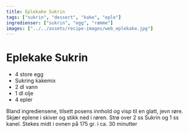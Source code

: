 ```yaml
---
title: Eplekake Sukrin
tags: ["sukrin", "dessert", "kake", "eple"]
ingredienser: ["sukrin", "egg", "rømme"]
images: ["../../assets/recipe-images/web_eplekake.jpg"]
---
```


# Eplekake Sukrin

- 4 store egg
- Sukring kakemix
- 2 dl vann
- 1 dl olje
- 4 epler

Bland ingrediensene, tilsett posens innhold og visp til en glatt, jevn røre. Skjær eplene i skiver og stikk ned i røren. Strø over 2 ss Sukrin og 1 ss kanel. Stekes midt i ovnen på 175 gr. i ca. 30 minutter

